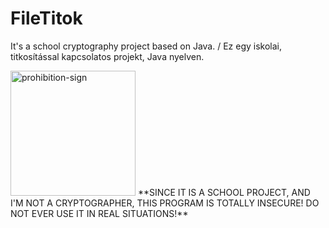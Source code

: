 # FileTitok
It's a school cryptography project based on Java. / Ez egy iskolai, titkosítással kapcsolatos projekt, Java nyelven.


<img src="https://upload.wikimedia.org/wikipedia/commons/thumb/3/31/ProhibitionSign2.svg/2000px-ProhibitionSign2.svg.png" alt="prohibition-sign" style="width: 200px; height: 200px;"/>
**SINCE IT IS A SCHOOL PROJECT, AND I'M NOT A CRYPTOGRAPHER, THIS PROGRAM IS TOTALLY INSECURE! DO NOT EVER USE IT IN REAL SITUATIONS!** 
